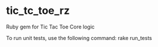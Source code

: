 # tic_tc_toe_rz
Ruby gem for Tic Tac Toe Core logic

To run unit tests, use the following command: 
rake run_tests
